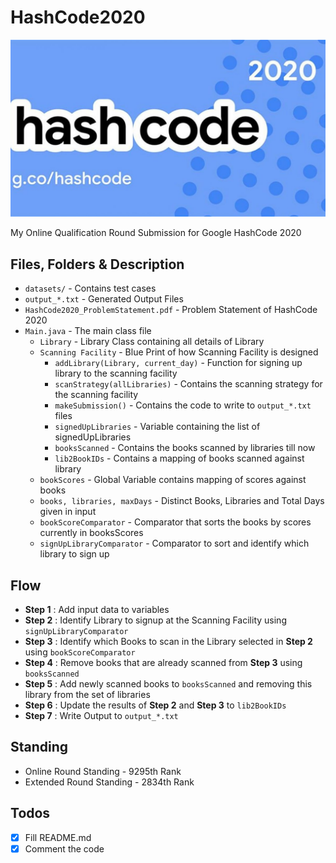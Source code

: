 # HashCode2020

![Google HashCode 2020](hashcode2020.jpg "Google HashCode 2020")

My Online Qualification Round Submission for Google HashCode 2020

## Files, Folders & Description
 - `datasets/` - Contains test cases
 - `output_*.txt` - Generated Output Files
 - `HashCode2020_ProblemStatement.pdf` - Problem Statement of HashCode 2020
 - `Main.java` - The main class file
   - `Library` - Library Class containing all details of Library
   - `Scanning Facility` - Blue Print of how Scanning Facility is designed
     - `addLibrary(Library, current_day)` - Function for signing up library to the scanning facility
     - `scanStrategy(allLibraries)` - Contains the scanning strategy for the scanning facility
     - `makeSubmission()` - Contains the code to write to `output_*.txt` files
     - `signedUpLibraries` - Variable containing the list of signedUpLibraries
     - `booksScanned` - Contains the books scanned by libraries till now
     - `lib2BookIDs` - Contains a mapping of books scanned against library
   - `bookScores` - Global Variable contains mapping of scores against books
   - `books, libraries, maxDays` - Distinct Books, Libraries and Total Days given in input
   - `bookScoreComparator` - Comparator that sorts the books by scores currently in booksScores
   - `signUpLibraryComparator` - Comparator to sort and identify which library to sign up

## Flow

 - __Step 1__ : Add input data to variables
 - __Step 2__ : Identify Library to signup at the Scanning Facility using `signUpLibraryComparator`
 - __Step 3__ : Identify which Books to scan in the Library selected in __Step 2__ using `bookScoreComparator`
 - __Step 4__ : Remove books that are already scanned from __Step 3__ using `booksScanned`
 - __Step 5__ : Add newly scanned books to `booksScanned` and removing this library from the set of libraries
 - __Step 6__ : Update the results of __Step 2__ and __Step 3__ to `lib2BookIDs`
 - __Step 7__ : Write Output to `output_*.txt`

## Standing
   - Online Round Standing - 9295th Rank 
   - Extended Round Standing - 2834th Rank

## Todos
- [x] Fill README.md
- [x] Comment the code